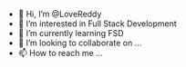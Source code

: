 - 👋 Hi, I’m @LoveReddy
- 👀 I’m interested in Full Stack Development
- 🌱 I’m currently learning FSD
- 💞️ I’m looking to collaborate on ...
- 📫 How to reach me ...

<!---
LoveReddy/LoveReddy is a ✨ special ✨ repository because its `README.md` (this file) appears on your GitHub profile.
You can click the Preview link to take a look at your changes.
--->
